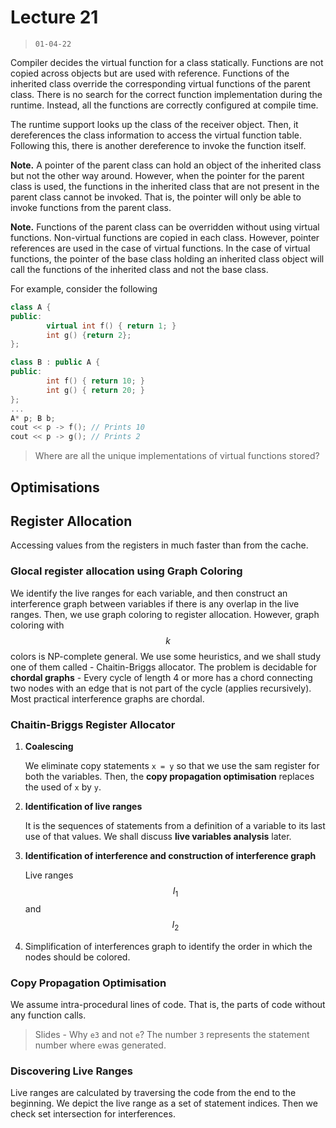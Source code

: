 # Lecture 21

> `01-04-22`

Compiler decides the virtual function for a class statically. Functions are not copied across objects but are used with reference. Functions of the inherited class override the corresponding virtual functions of the parent class. There is no search for the correct function implementation during the runtime. Instead, all the functions are correctly configured at compile time. 

The runtime support looks up the class of the receiver object. Then, it dereferences the class information to access the virtual function table. Following this, there is another dereference to invoke the function itself. 

**Note.** A pointer of the parent class can hold an object of the inherited class but not the other way around. However, when the pointer for the parent class is used, the functions in the inherited class that are not present in the parent class cannot be invoked. That is, the pointer will only be able to invoke functions from the parent class. 

**Note.** Functions of the parent class can be overridden without using virtual functions. Non-virtual functions are copied in each class. However, pointer references are used in the case of virtual functions.  In the case of virtual functions, the pointer of the base class holding an inherited class object will call the functions of the inherited class and not the base class.

For example, consider the following

```c++
class A {
public:
        virtual int f() { return 1; }
        int g() {return 2};
};

class B : public A {
public:
        int f() { return 10; }
        int g() { return 20; }
};
...
A* p; B b;
cout << p -> f(); // Prints 10
cout << p -> g(); // Prints 2
```

> Where are all the unique implementations of virtual functions stored?

## Optimisations

## Register Allocation

Accessing values from the registers in much faster than from the cache. 

### Glocal register allocation using Graph Coloring

We identify the live ranges for each variable, and then construct an interference graph between variables if there is any overlap in the live ranges. Then, we use graph coloring to register allocation. However, graph coloring with $$k$$ colors is NP-complete general. We use some heuristics, and we shall study one of them called - Chaitin-Briggs allocator. The problem is decidable for **chordal graphs** - Every cycle of length 4 or more has a chord connecting two nodes with an edge that is not part of the cycle (applies recursively). Most practical interference graphs are chordal.

### Chaitin-Briggs Register Allocator

1. **Coalescing**

   We eliminate copy statements `x = y` so that we use the sam register for both the variables. Then, the **copy propagation optimisation** replaces the used of `x` by `y`.

2. **Identification of live ranges**

   It is the sequences of statements from a definition of a variable to its last use of that values. We shall discuss **live variables analysis** later.

3. **Identification of interference and construction of interference graph** 

   Live ranges $$I_1$$ and $$I_2$$

4. Simplification of interferences graph to identify the order in which the nodes should be colored.

### Copy Propagation Optimisation

We assume intra-procedural lines of code. That is, the parts of code without any function calls. 

> Slides - Why `e3` and not `e`? The number `3` represents the statement number where `e`was generated.

### Discovering Live Ranges

Live ranges are calculated by traversing the code from the end to the beginning. We depict the live range as a set of statement indices. Then we check set intersection for interferences.

